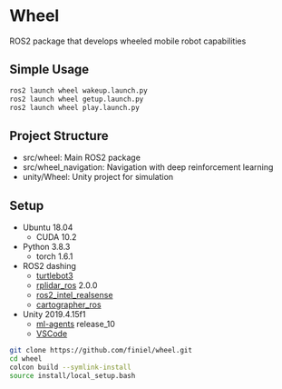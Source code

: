 # Wheel
ROS2 package that develops wheeled mobile robot capabilities


## Simple Usage
``` bash
ros2 launch wheel wakeup.launch.py
ros2 launch wheel getup.launch.py
ros2 launch wheel play.launch.py
```


## Project Structure
- src/wheel: Main ROS2 package
- src/wheel_navigation: Navigation with deep reinforcement learning
- unity/Wheel: Unity project for simulation


## Setup
- Ubuntu 18.04
    - CUDA 10.2
- Python 3.8.3
    - torch 1.6.1
- ROS2 dashing
    - [turtlebot3](https://emanual.robotis.com/docs/en/platform/turtlebot3/ros2_setup/)
    - [rplidar_ros](https://github.com/allenh1/rplidar_ros.git) 2.0.0
    - [ros2_intel_realsense](https://github.com/intel/ros2_intel_realsense)
    - [cartographer_ros](https://google-cartographer-ros.readthedocs.io/en/latest/compilation.html#building-installation)
- Unity 2019.4.15f1
    - [ml-agents](https://github.com/Unity-Technologies/ml-agents.git) release_10
    - [VSCode](https://assetstore.unity.com/packages/tools/utilities/vscode-45320?locale=ko-KR)

``` bash
git clone https://github.com/finiel/wheel.git
cd wheel
colcon build --symlink-install
source install/local_setup.bash
```
